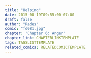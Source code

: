 ```yaml
---
title: "Helping"
date: 2015-08-19T09:55:00-07:00
draft: false
author: "Rades"
comic: "fd081.jpg"
chapter: 'Chapter 6: Anger'
chapter_link: CHAPTERLINKTEMPLATE
tags: TAGSLISTTEMPLATE
related_comics: RELATEDCOMICTEMPLATE
---
```


